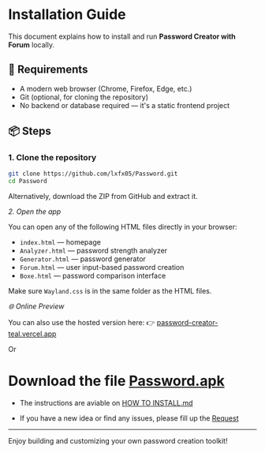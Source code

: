 
# Installation Guide

This document explains how to install and run **Password Creator with Forum** locally.

## 🧰 Requirements

- A modern web browser (Chrome, Firefox, Edge, etc.)
- Git (optional, for cloning the repository)
- No backend or database required — it's a static frontend project

## 📦 Steps

### 1. Clone the repository

```bash
git clone https://github.com/lxfx05/Password.git
cd Password
```

Alternatively, download the ZIP from GitHub and extract it.

*2. Open the app*

You can open any of the following HTML files directly in your browser:

- `index.html` — homepage
- `Analyzer.html` — password strength analyzer
- `Generator.html` — password generator
- `Forum.html` — user input-based password creation
- `Boxe.html` — password comparison interface

Make sure `Wayland.css` is in the same folder as the HTML files.

*🌐 Online Preview*

You can also use the hosted version here:
👉 [password-creator-teal.vercel.app](https://password-seven-pink.vercel.app/)

Or

# Download the file [Password.apk](https://github.com/lxfx05/Password/releases/download/App/Password.apk)
- The instructions are aviable on [HOW TO INSTALL.md](https://github.com/lxfx05/Password/blob/main/HOW%20TO%20INSTALL.md)

- If you have a new idea or find any issues, please fill up the [Request](https://github.com/lxfx05/Password/issues)

---

Enjoy building and customizing your own password creation toolkit!
